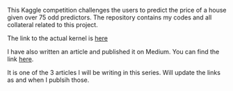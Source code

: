 This Kaggle competition challenges the users to predict the price of a house given over 75 odd predictors. The repository contains my codes and all collateral related to this project.

The link to the actual kernel is [here](https://www.kaggle.com/srishti280992/starter-code-eda-feature-engg-basic-modelling)

I have also written an article and published it on Medium. You can find the link [here](https://towardsdatascience.com/data-preparation-and-preprocessing-is-just-as-important-creating-the-actual-model-in-data-sciences-2c0562b65f62).

It is one of the 3 articles I will be writing in this series. Will update the links as and when I publsih those.
